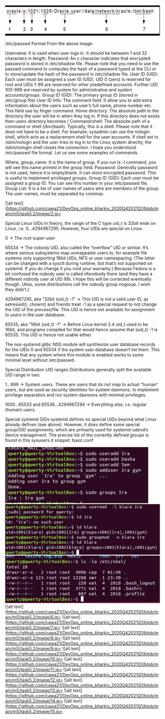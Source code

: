 ![alt text](https://github.com/cawa21/DevOps_online_kharkiv_2020Q42021Q1/blob/main/m5/task5.2/image/1.jpg)


/etc/passwd Format
From the above image:

Username: It is used when user logs in. It should be between 1 and 32 characters in length.
Password: An x character indicates that encrypted password is stored in /etc/shadow file. Please note that you need to use the passwd command to computes the hash of a password typed at the CLI or to store/update the hash of the password in /etc/shadow file.
User ID (UID): Each user must be assigned a user ID (UID). UID 0 (zero) is reserved for root and UIDs 1-99 are reserved for other predefined accounts. Further UID 100-999 are reserved by system for administrative and system accounts/groups.
Group ID (GID): The primary group ID (stored in /etc/group file)
User ID Info: The comment field. It allow you to add extra information about the users such as user’s full name, phone number etc. This field use by finger command.
Home directory: The absolute path to the directory the user will be in when they log in. If this directory does not exists then users directory becomes /
Command/shell: The absolute path of a command or shell (/bin/bash). Typically, this is a shell. Please note that it does not have to be a shell. For example, sysadmin can use the nologin shell, which acts as a replacement shell for the user accounts. If shell set to /sbin/nologin and the user tries to log in to the Linux system directly, the /sbin/nologin shell closes the connection.
I hope you understood /etc/passwd file format. Let us see some examples of commands.




Where,
group_name: It is the name of group. If you run ls -l command, you will see this name printed in the group field.
Password: Generally password is not used, hence it is empty/blank. It can store encrypted password. This is useful to implement privileged groups.
Group ID (GID): Each user must be assigned a group ID. You can see this number in your /etc/passwd file.
Group List: It is a list of user names of users who are members of the group. The user names, must be separated by commas.

![alt text](https://github.com/cawa21/DevOps_online_kharkiv_2020Q42021Q1/blob/main/m5/task5.2/image/2.jp>



Special Linux UIDs
In theory, the range of the C type uid_t is 32bit wide on Linux, i.e. 0…4294967295. However, four UIDs are special on Linux:

0 → The root super-user

65534 → The nobody UID, also called the “overflow” UID or similar. It’s where various subsystems map unmappable users to, for example file systems only supporting 16bit UIDs, NFS or user namespacing. (The latter can be changed with a sysctl during runtime, but that’s not supported on systemd. If you do change it you void your warranty.) Because Fedora is a bit confused the nobody user is called nfsnobody there (and they have a different nobody user at UID 99). I hope this will be corrected eventually though. (Also, some distributions call the nobody group nogroup. I wish they didn’t.)

4294967295, aka “32bit (uid_t) -1” → This UID is not a valid user ID, as setresuid(), chown() and friends treat -1 as a special request to not change the UID of the process/file. This UID is hence not available for assignment to users in the user database.

65535, aka “16bit (uid_t) -1” → Before Linux kernel 2.4 uid_t used to be 16bit, and programs compiled for that would hence assume that (uid_t) -1 is 65535. This UID is hence not usable either.

The nss-systemd glibc NSS module will synthesize user database records for the UIDs 0 and 65534 if the system user database doesn’t list them. This means that any system where this module is enabled works to some minimal level without /etc/passwd.



Special Distribution UID ranges
Distributions generally split the available UID range in two:

1…999 → System users. These are users that do not map to actual “human” users, but are used as security identities for system daemons, to implement privilege separation and run system daemons with minimal privileges.

1000…65533 and 65536…4294967294 → Everything else, i.e. regular (human) users.

Special systemd GIDs
systemd defines no special UIDs beyond what Linux already defines (see above). However, it does define some special group/GID assignments, which are primarily used for systemd-udevd’s device management. The precise list of the currently defined groups is found in this sysusers.d snippet: basic.conf


![alt text](https://github.com/cawa21/DevOps_online_kharkiv_2020Q42021Q1/blob/main/m5/task5.2/image/3.jpg)
![alt text](https://github.com/cawa21/DevOps_online_kharkiv_2020Q42021Q1/blob/main/m5/task5.2/image/4.jpg)
![alt text](https://github.com/cawa21/DevOps_online_kharkiv_2020Q42021Q1/blob/main/m5/task5.2/image/5.jpg)
![alt text](https://github.com/cawa21/DevOps_online_kharkiv_2020Q42021Q1/blob/main/m5/task5.2/image/6.jp>
![alt text](https://github.com/cawa21/DevOps_online_kharkiv_2020Q42021Q1/blob/main/m5/task5.2/image/7.jp>
![alt text](https://github.com/cawa21/DevOps_online_kharkiv_2020Q42021Q1/blob/main/m5/task5.2/image/8.jp>
![alt text](https://github.com/cawa21/DevOps_online_kharkiv_2020Q42021Q1/blob/main/m5/task5.2/image/9.jp>
![alt text](https://github.com/cawa21/DevOps_online_kharkiv_2020Q42021Q1/blob/main/m5/task5.2/image/10.jp>
![alt text](https://github.com/cawa21/DevOps_online_kharkiv_2020Q42021Q1/blob/main/m5/task5.2/image/11.jp>
![alt text](https://github.com/cawa21/DevOps_online_kharkiv_2020Q42021Q1/blob/main/m5/task5.2/image/12.jp>
![alt text](https://github.com/cawa21/DevOps_online_kharkiv_2020Q42021Q1/blob/main/m5/task5.2/image/13.jp>
![alt text](https://github.com/cawa21/DevOps_online_kharkiv_2020Q42021Q1/blob/main/m5/task5.2/image/14.jp>
![alt text](https://github.com/cawa21/DevOps_online_kharkiv_2020Q42021Q1/blob/main/m5/task5.2/image/15.jp>



